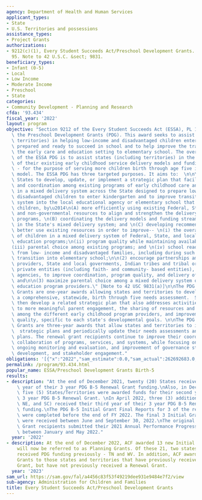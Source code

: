 ```yaml
---
agency: Department of Health and Human Services
applicant_types:
- State
- U.S. Territories and possessions
assistance_types:
- Project Grants
authorizations:
- 9212(c)(1), Every Student Succeeds Act/Preschool Development Grants. Pub. L. 114,
  95. Note to 42 U.S.C. &sect; 9831.
beneficiary_types:
- Infant (0-5)
- Local
- Low Income
- Moderate Income
- Preschool
- State
categories:
- Community Development - Planning and Research
cfda: '93.434'
fiscal_year: '2022'
layout: program
objective: "Section 9212 of the Every Student Succeeds Act (ESSA), PL 114-95 establishes\
  \ the Preschool Development Grants (PDG). This award seeks to assist states (including\
  \ territories) in helping low-income and disadvantaged children enter Kindergarten\
  \ prepared and ready to succeed in school and to help improve the transitions from\
  \ the early care and education setting to elementary school. The overall responsibility\
  \ of the ESSA PDG is to assist states (including territories) in the coordination\
  \ of their existing early childhood service delivery models and funding streams\
  \ - for the purpose of serving more children birth through age five in a mixed delivery\
  \ model. The ESSA PDG has three targeted purposes. It aims to:  \n\n\"(1) assist\
  \ States to develop, update, or implement a strategic plan that facilitates collaboration\
  \ and coordination among existing programs of early childhood care and education\
  \ in a mixed delivery system across the State designed to prepare low-income and\
  \ disadvantaged children to enter kindergarten and to improve transitions from such\
  \ system into the local educational agency or elementary school that enrolls such\
  \ children, by\u2014\n(A) more efficiently using existing Federal, State, local,\
  \ and non-governmental resources to align and strengthen the delivery of existing\
  \ programs, \n(B) coordinating the delivery models and funding streams existing\
  \ in the State's mixed delivery system; and \n(C) developing recommendations to\
  \ better use existing resources in order to improve-- \n(i) the overall participation\
  \ of children in a mixed delivery system of Federal, State, and local early childhood\
  \ education programs;\n(ii) program quality while maintaining availability of services;\n\
  (iii) parental choice among existing programs; and \n(iv) school readiness for children\
  \ from low- income and disadvantaged families, including during such children's\
  \ transition into elementary school;\n\n(2) encourage partnerships among Head Start\
  \ providers, State and local governments, Indian tribes and tribal organizations,\
  \ private entities (including faith- and community- based entities), and local educational\
  \ agencies, to improve coordination, program quality, and delivery of services;\
  \ and\n\n(3) maximize parental choice among a mixed delivery system of early childhood\
  \ education program providers.\" [Note to 42 USC 9831(a)]\n\nThe PDG B-5 Planning\
  \ Grants are one-year awards allowing states and territories to develop and implement\
  \ a comprehensive, statewide, birth through five needs assessment.  States and territories\
  \ then develop a related strategic plan that also addresses activities that lead\
  \ to more meaningful parent engagement, the sharing of resources and best practices\
  \ among the different early childhood program providers, and improvements in overall\
  \ quality, specific to each state's developmental goals. \n\nThe PDG B-5 Renewal\
  \ Grants are three-year awards that allow states and territories to implement their\
  \  strategic plans and periodically update their needs assessments and related strategic\
  \ plans. The renewal grant recipients continue to improve their coordination and\
  \ collaboration of programs, services, and systems, while focusing on data integration,\
  \ ongoing monitoring and evaluation, and improvement of governance structures, policy\
  \ development, and stakeholder engagement."
obligations: '[{"x":"2022","sam_estimate":0.0,"sam_actual":262692683.0,"usa_spending_actual":252576457.46},{"x":"2023","sam_estimate":560148694.0,"sam_actual":0.0,"usa_spending_actual":316478171.79},{"x":"2024","sam_estimate":351190982.0,"sam_actual":0.0,"usa_spending_actual":0.0}]'
permalink: /program/93.434.html
popular_name: ESSA/Preschool Development Grants Birth-5
results:
- description: "At the end of December 2021, twenty (20) States received their third\
    \ year of their 3 year PDG B-5 Renewal Grant funding.\nAlso, in December 2021,\
    \ five (5) States/Territories were awarded funds for their second year of their\
    \ 3 year PDG B-5 Renewal Grant. \nIn April 2022, three (3) additional States (KS,\
    \ NE, and SC) received their third year of their 3 year PDG B-5 Renewal Grant\
    \ funding.\nThe PDG B-5 Initial Grant Final Reports for 3 of the remaining 6 States/Territories\
    \ were completed before the end of FY 2022. The final 3 Initial Grant Final Reports\
    \ were received between June and September 30, 2022.\nThe original 20 Renewal\
    \ Grant recipients submitted their 2021 Annual Performance Progress Report (APPR)\
    \ between January and May 2022."
  year: '2022'
- description: At the end of December 2022, ACF awarded 13 new Initial Grants, which
    will now be referred to as Planning Grants. Of these 21, two states had never
    received PDG funding previously - TN and WV. In addition, ACF awarded 21 new Renewal
    Grants to those states and territories that have previously received an Initial
    Grant, but have not previously received a Renewal Grant.
  year: '2023'
sam_url: https://sam.gov/fal/a4456c83f53f49219dee931e9484e7f2/view
sub-agency: Administration for Children and Families
title: Every Student Succeeds Act/Preschool Development Grants
---
```

